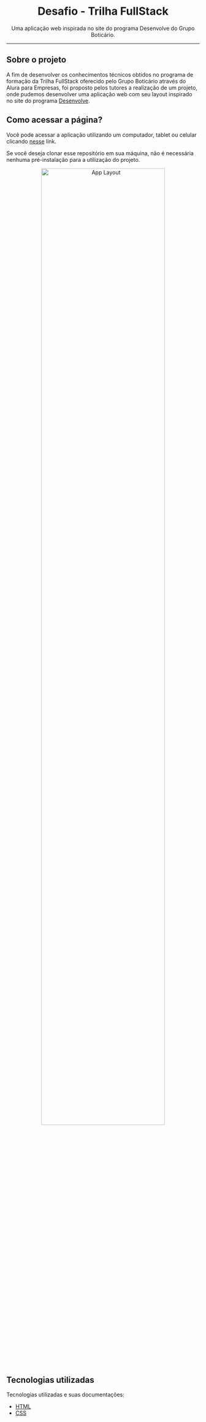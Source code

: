 <h1 align="center"> Desafio - Trilha FullStack </h1>

<p align="center">
  Uma aplicação web inspirada no site do programa Desenvolve do Grupo Boticário.
</p>

------

## Sobre o projeto

A fim de desenvolver os conhecimentos técnicos obtidos no programa de formação da Trilha FullStack oferecido pelo Grupo Boticário através do Alura para Empresas, foi proposto pelos tutores a realização de um projeto, onde pudemos desenvolver uma aplicação web com seu layout inspirado no site do programa [Desenvolve](https://desenvolve.grupoboticario.com.br/). 

## Como acessar a página?

Você pode acessar a aplicação utilizando um computador, tablet ou celular clicando [nesse](https://boticario-nu.vercel.app/) link.

Se você deseja clonar esse repositório em sua máquina, não é necessária nenhuma pré-instalação para a utilização do projeto.

<p align="center">
  <img alt="App Layout" src="https://user-images.githubusercontent.com/108953489/220398790-3cf582e7-bc1c-430b-b83d-1e069bdb1ea2.gif" width="80%">
</p>

## Tecnologias utilizadas

Tecnologias utilizadas e suas documentações:

- [HTML](https://developer.mozilla.org/pt-BR/docs/Web/HTML)
- [CSS](https://developer.mozilla.org/pt-BR/docs/Web/CSS)